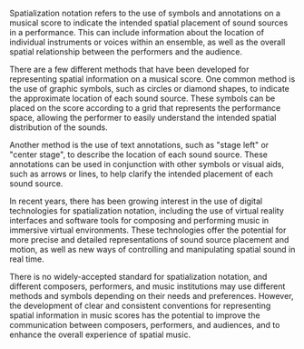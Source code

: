 
Spatialization notation refers to the use of symbols and annotations on a musical score to indicate the intended spatial placement of sound sources in a performance. This can include information about the location of individual instruments or voices within an ensemble, as well as the overall spatial relationship between the performers and the audience.

There are a few different methods that have been developed for representing spatial information on a musical score. One common method is the use of graphic symbols, such as circles or diamond shapes, to indicate the approximate location of each sound source. These symbols can be placed on the score according to a grid that represents the performance space, allowing the performer to easily understand the intended spatial distribution of the sounds.

Another method is the use of text annotations, such as "stage left" or "center stage", to describe the location of each sound source. These annotations can be used in conjunction with other symbols or visual aids, such as arrows or lines, to help clarify the intended placement of each sound source.

In recent years, there has been growing interest in the use of digital technologies for spatialization notation, including the use of virtual reality interfaces and software tools for composing and performing music in immersive virtual environments. These technologies offer the potential for more precise and detailed representations of sound source placement and motion, as well as new ways of controlling and manipulating spatial sound in real time.

There is no widely-accepted standard for spatialization notation, and different composers, performers, and music institutions may use different methods and symbols depending on their needs and preferences. However, the development of clear and consistent conventions for representing spatial information in music scores has the potential to improve the communication between composers, performers, and audiences, and to enhance the overall experience of spatial music.